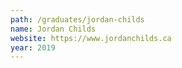 ```yaml
---
path: /graduates/jordan-childs
name: Jordan Childs
website: https://www.jordanchilds.ca
year: 2019
---
```

